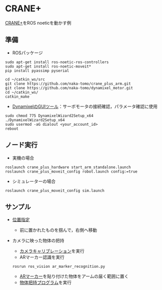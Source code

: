 # CRANE+

[CRANE+](https://rt-net.jp/products/cranev2/)をROS noeticを動かす例

## 準備
- ROSパッケージ
```
sudo apt-get install ros-noetic-ros-controllers
sudo apt-get install ros-noetic-moveit*
pip install pyassimp pyserial

cd ~/catkin_ws/src
git clone https://github.com/naka-tomo/crane_plus_arm.git
git clone https://github.com/naka-tomo/dynamixel_motor.git
cd ~/catkin_ws/
catkin_make
```

- [DynamixelのGUIツール](http://www.robotis.com/service/download.php?no=1671)：サーボモータの接続確認，パラメータ確認に使用
```
sudo chmod 775 DynamixelWizard2Setup_x64
./DynamixelWizard2Setup_x64
sudo usermod -aG dialout <your_account_id>
reboot
```

## ノード実行
- 実機の場合
```
roslaunch crane_plus_hardware start_arm_standalone.launch
roslaunch crane_plus_moveit_config robot.launch config:=true
```

- シミュレーターの場合
```
roslaunch crane_plus_moveit_config sim.launch
```

## サンプル
- [位置指定](scripts/cranep_move_to_position.py)
  - 前に置かれたものを掴んで，右側へ移動
  
- カメラに映った物体の把持
  - [カメラキャリブレーション](README.md)を実行
  - ARマーカー認識を実行
  ```
  rosrun ros_vision ar_marker_recognition.py 
  ```
  - [ARマーカー](https://github.com/naka-lab/ros_vision/tree/master/scripts/ARMarker)を貼り付けた物体をアームの届く範囲に置く
  - [物体把持プログラム](scripts/cranep_grasp_object.py)を実行
